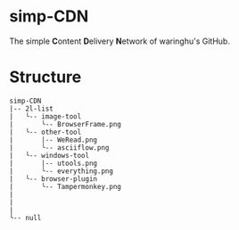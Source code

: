 # simp-CDN
The simple **C**ontent **D**elivery **N**etwork of waringhu's GitHub.

# Structure

```
simp-CDN
|-- 2l-list
|   ╰-- image-tool
|       ╰-- BrowserFrame.png
|   ╰-- other-tool
|       |-- WeRead.png
|       ╰-- asciiflow.png
|   ╰-- windows-tool
|       |-- utools.png
|       ╰-- everything.png
|   ╰-- browser-plugin
|       ╰-- Tampermonkey.png
|
|
|
╰-- null
```
